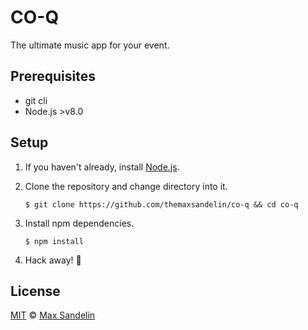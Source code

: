 # CO-Q
The ultimate music app for your event.

## Prerequisites
- git cli
- Node.js >v8.0

## Setup
1. If you haven't already, install [Node.js](https://nodejs.org/dist/v8.6.0/node-v8.6.0.pkg).

2. Clone the repository and change directory into it.
    ```
    $ git clone https://github.com/themaxsandelin/co-q && cd co-q
    ```
3. Install npm dependencies.
    ```
    $ npm install
    ```
4. Hack away! 🎉


## License
[MIT](LICENSE) © [Max Sandelin](https://github.com/themaxsandelin)
